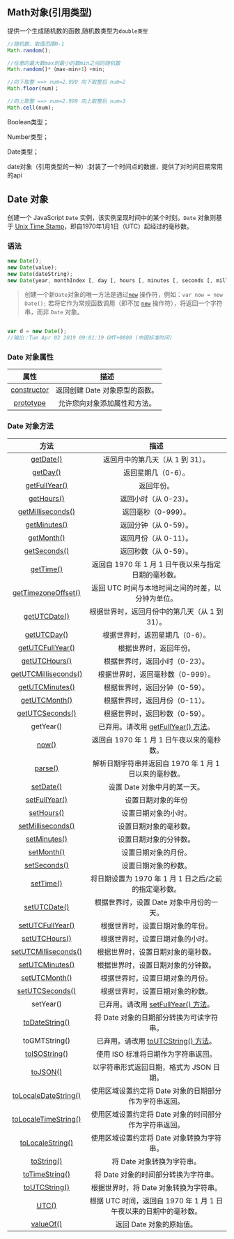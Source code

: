 ## Math对象(引用类型) 

提供一个生成随机数的函数,随机数类型为`double类型`

```javascript
//随机数，取值范围0-1  
Math.random();

//任意的最大数max到最小的数min之间的随机数
Math.random()*（max-min+1）+min;

//向下取整 ==> num=2.999 向下取整后 num=2
Math.floor(num)；

//向上取整 ==> num=2.999 向上取整后 num=3
Math.cell(num);
```





Boolean类型；

Number类型；

Date类型；

date对象（引用类型的一种）:封装了一个时间点的数据，提供了对时间日期常用的api



## Date 对象

创建一个 JavaScript `Date` 实例，该实例呈现时间中的某个时刻。`Date` 对象则基于 [Unix Time Stamp](https://pubs.opengroup.org/onlinepubs/9699919799/basedefs/V1_chap04.html#tag_04_16)，即自1970年1月1日（UTC）起经过的毫秒数。

### 语法

```javascript
new Date();
new Date(value);
new Date(dateString);
new Date(year, monthIndex [, day [, hours [, minutes [, seconds [, milliseconds]]]]]);
```

> 创建一个新`Date`对象的唯一方法是通过[`new`](https://developer.mozilla.org/zh-CN/docs/Web/JavaScript/Reference/Operators/new) 操作符，例如：`var now = new Date();`
> 若将它作为常规函数调用（即不加 [`new`](https://developer.mozilla.org/zh-CN/docs/Web/JavaScript/Reference/Operators/new) 操作符），将返回一个字符串，而非 `Date` 对象。 

```javascript

var d = new Date();
//输出：Tue Apr 02 2019 09:01:19 GMT+0800 (中国标准时间)

```

### Date 对象属性

|                             属性                             |              描述              |
| :----------------------------------------------------------: | :----------------------------: |
| [constructor](https://www.w3school.com.cn/jsref/jsref_constructor_date.asp) | 返回创建 Date 对象原型的函数。 |
| [prototype](https://www.w3school.com.cn/jsref/jsref_prototype_date.asp) |  允许您向对象添加属性和方法。  |

### Date 对象方法

|                             方法                             |                             描述                             |
| :----------------------------------------------------------: | :----------------------------------------------------------: |
| [getDate()](https://www.w3school.com.cn/jsref/jsref_getdate.asp) |               返回月中的第几天（从 1 到 31）。               |
| [getDay()](https://www.w3school.com.cn/jsref/jsref_getday.asp) |                     返回星期几（0-6）。                      |
| [getFullYear()](https://www.w3school.com.cn/jsref/jsref_getfullyear.asp) |                          返回年份。                          |
| [getHours()](https://www.w3school.com.cn/jsref/jsref_gethours.asp) |                    返回小时（从 0-23）。                     |
| [getMilliseconds()](https://www.w3school.com.cn/jsref/jsref_getmilliseconds.asp) |                     返回毫秒（0-999）。                      |
| [getMinutes()](https://www.w3school.com.cn/jsref/jsref_getminutes.asp) |                    返回分钟（从 0-59）。                     |
| [getMonth()](https://www.w3school.com.cn/jsref/jsref_getmonth.asp) |                    返回月份（从 0-11）。                     |
| [getSeconds()](https://www.w3school.com.cn/jsref/jsref_getseconds.asp) |                    返回秒数（从 0-59）。                     |
| [getTime()](https://www.w3school.com.cn/jsref/jsref_gettime.asp) |     返回自 1970 年 1 月 1 日午夜以来与指定日期的毫秒数。     |
| [getTimezoneOffset()](https://www.w3school.com.cn/jsref/jsref_gettimezoneoffset.asp) |      返回 UTC 时间与本地时间之间的时差，以分钟为单位。       |
| [getUTCDate()](https://www.w3school.com.cn/jsref/jsref_getutcdate.asp) |        根据世界时，返回月份中的第几天（从 1 到 31）。        |
| [getUTCDay()](https://www.w3school.com.cn/jsref/jsref_getutcday.asp) |               根据世界时，返回星期几（0-6）。                |
| [getUTCFullYear()](https://www.w3school.com.cn/jsref/jsref_getutcfullyear.asp) |                    根据世界时，返回年份。                    |
| [getUTCHours()](https://www.w3school.com.cn/jsref/jsref_getutchours.asp) |                根据世界时，返回小时（0-23）。                |
| [getUTCMilliseconds()](https://www.w3school.com.cn/jsref/jsref_getutcmilliseconds.asp) |              根据世界时，返回毫秒数（0-999）。               |
| [getUTCMinutes()](https://www.w3school.com.cn/jsref/jsref_getutcminutes.asp) |                根据世界时，返回分钟（0-59）。                |
| [getUTCMonth()](https://www.w3school.com.cn/jsref/jsref_getutcmonth.asp) |                根据世界时，返回月份（0-11）。                |
| [getUTCSeconds()](https://www.w3school.com.cn/jsref/jsref_getutcseconds.asp) |                根据世界时，返回秒数（0-59）。                |
|                          getYear()                           | 已弃用。请改用 [getFullYear() 方法](https://www.w3school.com.cn/jsref/jsref_getfullyear.asp)。 |
|   [now()](https://www.w3school.com.cn/jsref/jsref_now.asp)   |          返回自 1970 年 1 月 1 日午夜以来的毫秒数。          |
| [parse()](https://www.w3school.com.cn/jsref/jsref_parse.asp) |    解析日期字符串并返回自 1970 年 1 月 1 日以来的毫秒数。    |
| [setDate()](https://www.w3school.com.cn/jsref/jsref_setdate.asp) |                 设置 Date 对象中月的某一天。                 |
| [setFullYear()](https://www.w3school.com.cn/jsref/jsref_setfullyear.asp) |                      设置日期对象的年份                      |
| [setHours()](https://www.w3school.com.cn/jsref/jsref_sethours.asp) |                     设置日期对象的小时。                     |
| [setMilliseconds()](https://www.w3school.com.cn/jsref/jsref_setmilliseconds.asp) |                    设置日期对象的毫秒数。                    |
| [setMinutes()](https://www.w3school.com.cn/jsref/jsref_setminutes.asp) |                    设置日期对象的分钟数。                    |
| [setMonth()](https://www.w3school.com.cn/jsref/jsref_setmonth.asp) |                     设置日期对象的月份。                     |
| [setSeconds()](https://www.w3school.com.cn/jsref/jsref_setseconds.asp) |                     设置日期对象的秒数。                     |
| [setTime()](https://www.w3school.com.cn/jsref/jsref_settime.asp) |    将日期设置为 1970 年 1 月 1 日之后/之前的指定毫秒数。     |
| [setUTCDate()](https://www.w3school.com.cn/jsref/jsref_setutcdate.asp) |           根据世界时，设置 Date 对象中月份的一天。           |
| [setUTCFullYear()](https://www.w3school.com.cn/jsref/jsref_setutcfullyear.asp) |               根据世界时，设置日期对象的年份。               |
| [setUTCHours()](https://www.w3school.com.cn/jsref/jsref_setutchours.asp) |               根据世界时，设置日期对象的小时。               |
| [setUTCMilliseconds()](https://www.w3school.com.cn/jsref/jsref_setutcmilliseconds.asp) |              根据世界时，设置日期对象的毫秒数。              |
| [setUTCMinutes()](https://www.w3school.com.cn/jsref/jsref_setutcminutes.asp) |              根据世界时，设置日期对象的分钟数。              |
| [setUTCMonth()](https://www.w3school.com.cn/jsref/jsref_setutcmonth.asp) |               根据世界时，设置日期对象的月份。               |
| [setUTCSeconds()](https://www.w3school.com.cn/jsref/jsref_setutcseconds.asp) |               根据世界时，设置日期对象的秒数。               |
|                          setYear()                           | 已弃用。请改用 [setFullYear() 方法](https://www.w3school.com.cn/jsref/jsref_setfullyear.asp)。 |
| [toDateString()](https://www.w3school.com.cn/jsref/jsref_todatestring.asp) |           将 Date 对象的日期部分转换为可读字符串。           |
|                        toGMTString()                         | 已弃用。请改用 [toUTCString() 方法](https://www.w3school.com.cn/jsref/jsref_toutcstring.asp)。 |
| [toISOString()](https://www.w3school.com.cn/jsref/jsref_toisostring.asp) |             使用 ISO 标准将日期作为字符串返回。              |
| [toJSON()](https://www.w3school.com.cn/jsref/jsref_tojson.asp) |           以字符串形式返回日期，格式为 JSON 日期。           |
| [toLocaleDateString()](https://www.w3school.com.cn/jsref/jsref_tolocaledatestring.asp) |    使用区域设置约定将 Date 对象的日期部分作为字符串返回。    |
| [toLocaleTimeString()](https://www.w3school.com.cn/jsref/jsref_tolocaletimestring.asp) |    使用区域设置约定将 Date 对象的时间部分作为字符串返回。    |
| [toLocaleString()](https://www.w3school.com.cn/jsref/jsref_tolocalestring.asp) |          使用区域设置约定将 Date 对象转换为字符串。          |
| [toString()](https://www.w3school.com.cn/jsref/jsref_tostring_date.asp) |                  将 Date 对象转换为字符串。                  |
| [toTimeString()](https://www.w3school.com.cn/jsref/jsref_totimestring.asp) |             将 Date 对象的时间部分转换为字符串。             |
| [toUTCString()](https://www.w3school.com.cn/jsref/jsref_toutcstring.asp) |            根据世界时，将 Date 对象转换为字符串。            |
|   [UTC()](https://www.w3school.com.cn/jsref/jsref_utc.asp)   | 根据 UTC 时间，返回自 1970 年 1 月 1 日午夜以来的日期中的毫秒数。 |
| [valueOf()](https://www.w3school.com.cn/jsref/jsref_valueof_date.asp) |                   返回 Date 对象的原始值。                   |